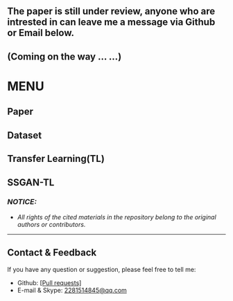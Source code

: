 ## The paper is still under review, anyone who are intrested in can leave me a message via Github or Email below. 
## (Coming on the way ... ...)



# MENU
## Paper

## Dataset

## Transfer Learning(TL)

## SSGAN-TL













### *NOTICE:*
- *All rights of the cited materials in the repository belong to the original authors or contributors.*

---
## Contact & Feedback
If you have any question or suggestion, please feel free to tell me:
- Github: [[Pull requests]](https://github.com/neverold2learn/CrackIdentificationEvaluation-via-DeepLearning/pulls)
- E-mail & Skype: 2281514845@qq.com
